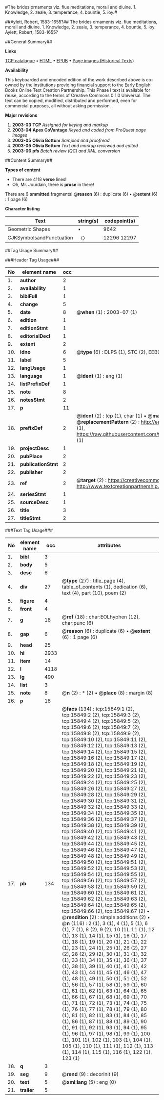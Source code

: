 #The brides ornaments viz. fiue meditations, morall and diuine. 1. Knowledge, 2. zeale, 3. temperance, 4. bountie, 5. ioy.#

##Aylett, Robert, 1583-1655?##
The brides ornaments viz. fiue meditations, morall and diuine. 1. Knowledge, 2. zeale, 3. temperance, 4. bountie, 5. ioy.
Aylett, Robert, 1583-1655?

##General Summary##

**Links**

[TCP catalogue](http://www.ota.ox.ac.uk/tcp/)  • 
[HTML](http://tei.it.ox.ac.uk/tcp/Texts-HTML/free/A00/A00002.html)  • 
[EPUB](http://tei.it.ox.ac.uk/tcp/Texts-EPUB/free/A00/A00002.epub) • 
[Page images (Historical Texts)](https://data.historicaltexts.jisc.ac.uk/view?pubId=eebo-99850634e&pageId=eebo-99850634e-15849-1)

**Availability**

This keyboarded and encoded edition of the
	       work described above is co-owned by the institutions
	       providing financial support to the Early English Books
	       Online Text Creation Partnership. This Phase I text is
	       available for reuse, according to the terms of Creative
	       Commons 0 1.0 Universal. The text can be copied,
	       modified, distributed and performed, even for
	       commercial purposes, all without asking permission.

**Major revisions**

1. __2003-03__ __TCP__ *Assigned for keying and markup*
1. __2003-04__ __Apex CoVantage__ *Keyed and coded from ProQuest page images*
1. __2003-05__ __Olivia Bottum__ *Sampled and proofread*
1. __2003-05__ __Olivia Bottum__ *Text and markup reviewed and edited*
1. __2003-06__ __pfs__ *Batch review (QC) and XML conversion*

##Content Summary##

**Types of content**

  * There are 4118 **verse** lines!
  * Oh, Mr. Jourdain, there is **prose** in there!

There are 6 **ommitted** fragments! 
 @__reason__ (6) : duplicate (6)  •  @__extent__ (6) : 1 page (6)

**Character listing**


|Text|string(s)|codepoint(s)|
|---|---|---|
|Geometric Shapes|▪|9642|
|CJKSymbolsandPunctuation|〈〉|12296 12297|

##Tag Usage Summary##

###Header Tag Usage###

|No|element name|occ|attributes|
|---|---|---|---|
|1.|__author__|2||
|2.|__availability__|1||
|3.|__biblFull__|1||
|4.|__change__|5||
|5.|__date__|8| @__when__ (1) : 2003-07 (1)|
|6.|__edition__|1||
|7.|__editionStmt__|1||
|8.|__editorialDecl__|1||
|9.|__extent__|2||
|10.|__idno__|6| @__type__ (6) : DLPS (1), STC (2), EEBO-CITATION (1), PROQUEST (1), VID (1)|
|11.|__label__|5||
|12.|__langUsage__|1||
|13.|__language__|1| @__ident__ (1) : eng (1)|
|14.|__listPrefixDef__|1||
|15.|__note__|8||
|16.|__notesStmt__|2||
|17.|__p__|11||
|18.|__prefixDef__|2| @__ident__ (2) : tcp (1), char (1)  •  @__matchPattern__ (2) : ([0-9\-]+):([0-9IVX]+) (1), (.+) (1)  •  @__replacementPattern__ (2) : http://eebo.chadwyck.com/downloadtiff?vid=$1&page=$2 (1), https://raw.githubusercontent.com/textcreationpartnership/Texts/master/tcpchars.xml#$1 (1)|
|19.|__projectDesc__|1||
|20.|__pubPlace__|2||
|21.|__publicationStmt__|2||
|22.|__publisher__|2||
|23.|__ref__|2| @__target__ (2) : https://creativecommons.org/publicdomain/zero/1.0/ (1), http://www.textcreationpartnership.org/docs/. (1)|
|24.|__seriesStmt__|1||
|25.|__sourceDesc__|1||
|26.|__title__|3||
|27.|__titleStmt__|2||


###Text Tag Usage###

|No|element name|occ|attributes|
|---|---|---|---|
|1.|__bibl__|3||
|2.|__body__|5||
|3.|__desc__|6||
|4.|__div__|27| @__type__ (27) : title_page (4), table_of_contents (1), dedication (6), text (4), part (10), poem (2)|
|5.|__figure__|4||
|6.|__front__|4||
|7.|__g__|18| @__ref__ (18) : char:EOLhyphen (12), char:punc (6)|
|8.|__gap__|6| @__reason__ (6) : duplicate (6)  •  @__extent__ (6) : 1 page (6)|
|9.|__head__|25||
|10.|__hi__|2933||
|11.|__item__|14||
|12.|__l__|4118||
|13.|__lg__|490||
|14.|__list__|3||
|15.|__note__|8| @__n__ (2) : * (2)  •  @__place__ (8) : margin (8)|
|16.|__p__|18||
|17.|__pb__|134| @__facs__ (134) : tcp:15849:1 (2), tcp:15849:2 (2), tcp:15849:3 (2), tcp:15849:4 (2), tcp:15849:5 (2), tcp:15849:6 (2), tcp:15849:7 (2), tcp:15849:8 (2), tcp:15849:9 (2), tcp:15849:10 (2), tcp:15849:11 (2), tcp:15849:12 (2), tcp:15849:13 (2), tcp:15849:14 (2), tcp:15849:15 (2), tcp:15849:16 (2), tcp:15849:17 (2), tcp:15849:18 (2), tcp:15849:19 (2), tcp:15849:20 (2), tcp:15849:21 (2), tcp:15849:22 (2), tcp:15849:23 (2), tcp:15849:24 (2), tcp:15849:25 (2), tcp:15849:26 (2), tcp:15849:27 (2), tcp:15849:28 (2), tcp:15849:29 (2), tcp:15849:30 (2), tcp:15849:31 (2), tcp:15849:32 (2), tcp:15849:33 (2), tcp:15849:34 (2), tcp:15849:35 (2), tcp:15849:36 (2), tcp:15849:37 (2), tcp:15849:38 (2), tcp:15849:39 (2), tcp:15849:40 (2), tcp:15849:41 (2), tcp:15849:42 (2), tcp:15849:43 (2), tcp:15849:44 (2), tcp:15849:45 (2), tcp:15849:46 (2), tcp:15849:47 (2), tcp:15849:48 (2), tcp:15849:49 (2), tcp:15849:50 (2), tcp:15849:51 (2), tcp:15849:52 (2), tcp:15849:53 (2), tcp:15849:54 (2), tcp:15849:55 (2), tcp:15849:56 (2), tcp:15849:57 (2), tcp:15849:58 (2), tcp:15849:59 (2), tcp:15849:60 (2), tcp:15849:61 (2), tcp:15849:62 (2), tcp:15849:63 (2), tcp:15849:64 (2), tcp:15849:65 (2), tcp:15849:66 (2), tcp:15849:67 (2)  •  @__rendition__ (2) : simple:additions (2)  •  @__n__ (116) : 2 (1), 3 (1), 4 (1), 5 (1), 6 (1), 7 (1), 8 (2), 9 (2), 10 (1), 11 (1), 12 (1), 13 (1), 14 (1), 15 (1), 16 (1), 17 (1), 18 (1), 19 (1), 20 (1), 21 (1), 22 (1), 23 (1), 24 (1), 25 (1), 26 (2), 27 (2), 28 (2), 29 (2), 30 (1), 31 (1), 32 (1), 33 (1), 34 (1), 35 (1), 36 (1), 37 (1), 38 (1), 39 (1), 40 (1), 41 (1), 42 (1), 43 (1), 44 (1), 45 (1), 46 (1), 47 (1), 48 (1), 49 (1), 50 (1), 51 (1), 52 (1), 56 (1), 57 (1), 58 (1), 59 (1), 60 (1), 61 (1), 62 (1), 63 (1), 64 (1), 65 (1), 66 (1), 67 (1), 68 (1), 69 (1), 70 (1), 71 (1), 72 (1), 73 (1), 74 (1), 75 (1), 76 (1), 77 (1), 78 (1), 79 (1), 80 (1), 81 (1), 82 (1), 83 (1), 84 (1), 85 (1), 86 (1), 87 (1), 88 (1), 89 (1), 90 (1), 91 (1), 92 (1), 93 (1), 94 (1), 95 (1), 96 (1), 97 (1), 98 (1), 99 (1), 100 (1), 101 (1), 102 (1), 103 (1), 104 (1), 105 (1), 110 (1), 111 (1), 112 (1), 113 (1), 114 (1), 115 (1), 116 (1), 122 (1), 123 (1)|
|18.|__q__|3||
|19.|__seg__|9| @__rend__ (9) : decorInit (9)|
|20.|__text__|5| @__xml:lang__ (5) : eng (0)|
|21.|__trailer__|5||
